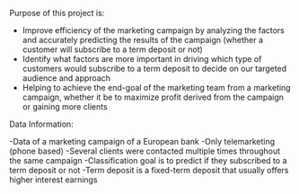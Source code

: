 Purpose of this project is:

- Improve efficiency of the marketing campaign by analyzing the factors and accurately predicting the results of the campaign (whether a customer will subscribe to a term deposit or not)
- Identify what factors are more important in driving which type of customers would subscribe to a term deposit to decide on our targeted audience and approach
- Helping to achieve the end-goal of the marketing team from a marketing campaign, whether it be to maximize profit derived from the campaign or gaining more clients


Data Information:

-Data of a marketing campaign of a European bank
-Only telemarketing (phone based)
-Several clients were contacted multiple times throughout the same campaign
-Classification goal is to predict if they subscribed to a term deposit or not
-Term deposit is a fixed-term deposit that usually offers higher interest earnings

